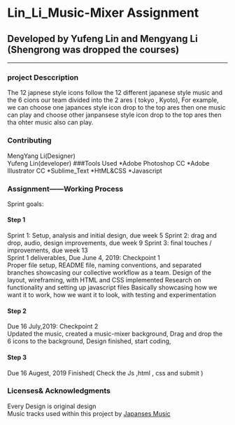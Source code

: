 # Lin_Li_Music-Mixer Assignment 

## Developed by Yufeng Lin and Mengyang Li (Shengrong was dropped the courses)
---------
### project Desccription  
The 12 japnese style icons follow the 12 different japanese style music and the 6 cions our team divided into the
2 ares ( tokyo , Kyoto), For example, we can choose one japances style icon drop to the top ares then one music can play and 
choose other janpansese style icon drop to the top ares then tha ohter music also can play.
### Contributing 
MengYang Li(Designer)<br>
Yufeng Lin(developer)
###Tools Used 
*Adobe Photoshop CC 
*Adobe Illustrator CC
*Sublime_Text 
*HtML&CSS 
*Javascript

### Assignment——Working Process 
Sprint goals: <br>
#### Step 1 
Sprint 1: Setup, analysis and initial design, due week 5 Sprint 2: drag and drop, audio, design improvements, due week 9 Sprint 3: final touches / improvements, due week 13
<br>
Sprint 1 deliverables, Due June 4, 2019: Checkpoint 1
<br>
Proper file setup, README file, naming conventions, and separated branches showcasing our collective workflow as a team. Design of the layout, wireframing, with HTML and CSS implemented Research on functionality and setting up javascript files Basically showcasing how we want it to work, how we want it to look, with testing and experimentation
<br>

#### Step 2 
Due 16 July,2019: Checkpoint 2
<br>
Updated the music, created a music-mixer background, Drag and drop the 6 icons to the background, Design finished, start coding,
<br>

#### Step 3 
Due 16 Augest, 2019 Finished( Check the Js ,html , css and submit  )

### Licenses& Acknowledgments
Every Design is original design 
<br>
Music tracks used within this project by [Japanses Music](http://jpop.xyz/)
